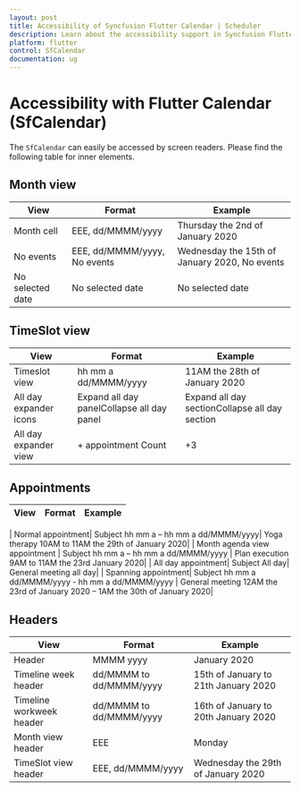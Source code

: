 ```yaml
---
layout: post
title: Accessibility of Syncfusion Flutter Calendar | Scheduler
description: Learn about the accessibility support in Syncfusion Flutter Calendar (SfCalendar) widget  | Scheduler
platform: flutter
control: SfCalendar
documentation: ug
---
```


# Accessibility with Flutter Calendar (SfCalendar)
The `SfCalendar` can easily be accessed by screen readers. Please find the following table  for inner elements.

## Month view
| View                       | Format                                              | Example                                                                      |
|---------------------- |----------------------------------------- |------------------------------------------------------------ |
| Month cell              | EEE, dd/MMMM/yyyy                      | Thursday the 2nd of January 2020                             |
| No events               | EEE, dd/MMMM/yyyy, No events    | Wednesday the 15th of January 2020, No events     |
| No selected date    | No selected date                             | No selected date                                                        |

## TimeSlot view
| View                  | Format                                                      | Example                                                                      |
|-------------------|------------------------------------------------|--------------------------------------------------------------|
| Timeslot view    | hh mm a dd/MMMM/yyyy                        | 11AM the 28th of January 2020 |
| All day expander icons | Expand all day panelCollapse all day panel| Expand all day sectionCollapse all day section                               |
| All day expander view | + appointment Count                      | +3 |


## Appointments
| View| Format|Example|
|----------------|-------------------------------------------|-----------------------------------------------------------------|

| Normal appointment| Subject hh mm a – hh mm a dd/MMMM/yyyy| Yoga therapy 10AM to 11AM the 29th of January 2020|
| Month agenda view appointment | Subject hh mm a – hh mm a dd/MMMM/yyyy | Plan execution 9AM to 11AM the 23rd January 2020|
| All day appointment| Subject All day| General meeting all day|
| Spanning appointment| Subject hh mm a dd/MMMM/yyyy - hh mm a dd/MMMM/yyyy | General meeting 12AM the 23rd of January 2020 – 1AM the 30th of January 2020|


## Headers
| View                       | Format                                              | Example                                                                      |
|----------------------|------------------------------------------|-------------------------------------------------------------|
| Header | MMMM yyyy | January 2020 |
| Timeline week header| dd/MMMM to dd/MMMM/yyyy |  15th of January to 21th January 2020  |
| Timeline workweek header | dd/MMMM to dd/MMMM/yyyy | 16th of January to 20th January 2020 |
| Month view header | EEE | Monday |
| TimeSlot view header | EEE, dd/MMMM/yyyy| Wednesday the 29th of January 2020|
